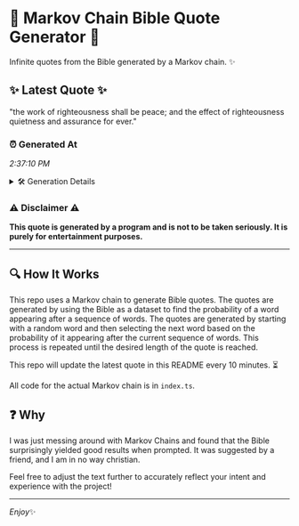 # 📖 Markov Chain Bible Quote Generator 📖

Infinite quotes from the Bible generated by a Markov chain. ✨

## ✨ Latest Quote ✨
"the work of righteousness shall be peace; and the effect of righteousness quietness and assurance for ever."

### ⏰ Generated At
*2:37:10 PM*

<details>
    <summary>🛠️ Generation Details</summary>
    <p>
        <strong>🌱 Seed:</strong> the<br>
        <strong>🔄 Iterations:</strong> 16<br>
        <strong>📜 Context History:</strong><br>[ the ]: work<br>[ the, work ]: of<br>[ the, work, of ]: righteousness<br>[ the, work, of, righteousness ]: shall<br>[ the, work, of, righteousness, shall ]: be<br>[ the, work, of, righteousness, shall, be ]: peace;<br>[ work, of, righteousness, shall, be, peace; ]: and<br>[ of, righteousness, shall, be, peace;, and ]: the<br>[ righteousness, shall, be, peace;, and, the ]: effect<br>[ shall, be, peace;, and, the, effect ]: of<br>[ be, peace;, and, the, effect, of ]: righteousness<br>[ peace;, and, the, effect, of, righteousness ]: quietness<br>[ and, the, effect, of, righteousness, quietness ]: and<br>[ the, effect, of, righteousness, quietness, and ]: assurance<br>[ effect, of, righteousness, quietness, and, assurance ]: for<br>[ of, righteousness, quietness, and, assurance, for ]: ever.<br>
    </p>
</details>

### ⚠️ Disclaimer ⚠️
**This quote is generated by a program and is not to be taken seriously. It is purely for entertainment purposes.**

---

## 🔍 How It Works

This repo uses a Markov chain to generate Bible quotes. The quotes are generated by using the Bible as a dataset to find the probability of a word appearing after a sequence of words. The quotes are generated by starting with a random word and then selecting the next word based on the probability of it appearing after the current sequence of words. This process is repeated until the desired length of the quote is reached.

This repo will update the latest quote in this README every 10 minutes. ⏳

All code for the actual Markov chain is in `index.ts`.

## ❓ Why

I was just messing around with Markov Chains and found that the Bible surprisingly yielded good results when prompted. 
It was suggested by a friend, and I am in no way christian.

Feel free to adjust the text further to accurately reflect your intent and experience with the project!

---

*Enjoy*✨
